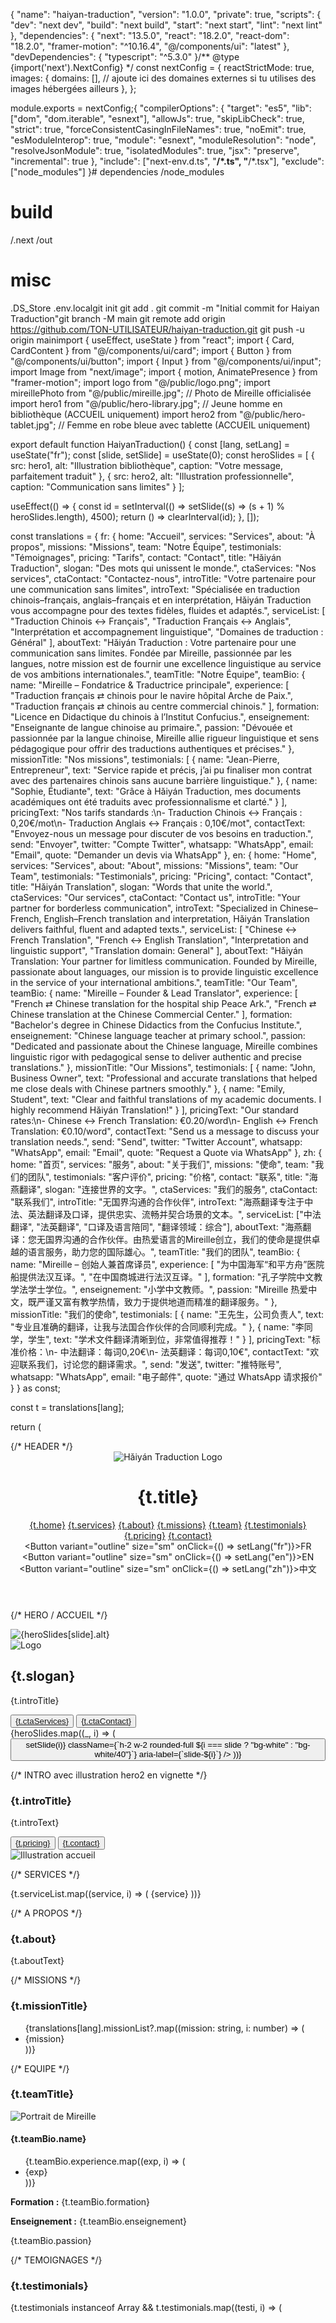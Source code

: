 {
  "name": "haiyan-traduction",
  "version": "1.0.0",
  "private": true,
  "scripts": {
    "dev": "next dev",
    "build": "next build",
    "start": "next start",
    "lint": "next lint"
  },
  "dependencies": {
    "next": "13.5.0",
    "react": "18.2.0",
    "react-dom": "18.2.0",
    "framer-motion": "^10.16.4",
    "@/components/ui": "latest" 
  },
  "devDependencies": {
    "typescript": "^5.3.0"
  }/** @type {import('next').NextConfig} */
const nextConfig = {
  reactStrictMode: true,
  images: {
    domains: [], // ajoute ici des domaines externes si tu utilises des images hébergées ailleurs
  },
};

module.exports = nextConfig;{
  "compilerOptions": {
    "target": "es5",
    "lib": ["dom", "dom.iterable", "esnext"],
    "allowJs": true,
    "skipLibCheck": true,
    "strict": true,
    "forceConsistentCasingInFileNames": true,
    "noEmit": true,
    "esModuleInterop": true,
    "module": "esnext",
    "moduleResolution": "node",
    "resolveJsonModule": true,
    "isolatedModules": true,
    "jsx": "preserve",
    "incremental": true
  },
  "include": ["next-env.d.ts", "**/*.ts", "**/*.tsx"],
  "exclude": ["node_modules"]
}# dependencies
/node_modules

# build
/.next
/out

# misc
.DS_Store
.env.localgit init
git add .
git commit -m "Initial commit for Haiyan Traduction"git branch -M main
git remote add origin https://github.com/TON-UTILISATEUR/haiyan-traduction.git
git push -u origin mainimport { useEffect, useState } from "react"; import { Card, CardContent } from "@/components/ui/card"; import { Button } from "@/components/ui/button"; import { Input } from "@/components/ui/input"; import Image from "next/image"; import { motion, AnimatePresence } from "framer-motion"; import logo from "@/public/logo.png"; import mireillePhoto from "@/public/mireille.jpg"; // Photo de Mireille officialisée import hero1 from "@/public/hero-library.jpg"; // Jeune homme en bibliothèque (ACCUEIL uniquement) import hero2 from "@/public/hero-tablet.jpg";  // Femme en robe bleue avec tablette (ACCUEIL uniquement)

export default function HaiyanTraduction() { const [lang, setLang] = useState("fr"); const [slide, setSlide] = useState(0); const heroSlides = [ { src: hero1, alt: "Illustration bibliothèque", caption: "Votre message, parfaitement traduit" }, { src: hero2, alt: "Illustration professionnelle", caption: "Communication sans limites" } ];

useEffect(() => { const id = setInterval(() => setSlide((s) => (s + 1) % heroSlides.length), 4500); return () => clearInterval(id); }, []);

const translations = { fr: { home: "Accueil", services: "Services", about: "À propos", missions: "Missions", team: "Notre Équipe", testimonials: "Témoignages", pricing: "Tarifs", contact: "Contact", title: "Hǎiyán Traduction", slogan: "Des mots qui unissent le monde.", ctaServices: "Nos services", ctaContact: "Contactez-nous", introTitle: "Votre partenaire pour une communication sans limites", introText: "Spécialisée en traduction chinois–français, anglais–français et en interprétation, Hǎiyán Traduction vous accompagne pour des textes fidèles, fluides et adaptés.", serviceList: [ "Traduction Chinois ↔ Français", "Traduction Français ↔ Anglais", "Interprétation et accompagnement linguistique", "Domaines de traduction : Général" ], aboutText: "Hǎiyán Traduction : Votre partenaire pour une communication sans limites. Fondée par Mireille, passionnée par les langues, notre mission est de fournir une excellence linguistique au service de vos ambitions internationales.", teamTitle: "Notre Équipe", teamBio: { name: "Mireille – Fondatrice & Traductrice principale", experience: [ "Traduction français ⇄ chinois pour le navire hôpital Arche de Paix.", "Traduction français ⇄ chinois au centre commercial chinois." ], formation: "Licence en Didactique du chinois à l’Institut Confucius.", enseignement: "Enseignante de langue chinoise au primaire.", passion: "Dévouée et passionnée par la langue chinoise, Mireille allie rigueur linguistique et sens pédagogique pour offrir des traductions authentiques et précises." }, missionTitle: "Nos missions", testimonials: [ { name: "Jean-Pierre, Entrepreneur", text: "Service rapide et précis, j’ai pu finaliser mon contrat avec des partenaires chinois sans aucune barrière linguistique." }, { name: "Sophie, Étudiante", text: "Grâce à Hǎiyán Traduction, mes documents académiques ont été traduits avec professionnalisme et clarté." } ], pricingText: "Nos tarifs standards :\n- Traduction Chinois ↔ Français : 0,20€/mot\n- Traduction Anglais ↔ Français : 0,10€/mot", contactText: "Envoyez-nous un message pour discuter de vos besoins en traduction.", send: "Envoyer", twitter: "Compte Twitter", whatsapp: "WhatsApp", email: "Email", quote: "Demander un devis via WhatsApp" }, en: { home: "Home", services: "Services", about: "About", missions: "Missions", team: "Our Team", testimonials: "Testimonials", pricing: "Pricing", contact: "Contact", title: "Hǎiyán Translation", slogan: "Words that unite the world.", ctaServices: "Our services", ctaContact: "Contact us", introTitle: "Your partner for borderless communication", introText: "Specialized in Chinese–French, English–French translation and interpretation, Hǎiyán Translation delivers faithful, fluent and adapted texts.", serviceList: [ "Chinese ↔ French Translation", "French ↔ English Translation", "Interpretation and linguistic support", "Translation domain: General" ], aboutText: "Hǎiyán Translation: Your partner for limitless communication. Founded by Mireille, passionate about languages, our mission is to provide linguistic excellence in the service of your international ambitions.", teamTitle: "Our Team", teamBio: { name: "Mireille – Founder & Lead Translator", experience: [ "French ⇄ Chinese translation for the hospital ship Peace Ark.", "French ⇄ Chinese translation at the Chinese Commercial Center." ], formation: "Bachelor's degree in Chinese Didactics from the Confucius Institute.", enseignement: "Chinese language teacher at primary school.", passion: "Dedicated and passionate about the Chinese language, Mireille combines linguistic rigor with pedagogical sense to deliver authentic and precise translations." }, missionTitle: "Our Missions", testimonials: [ { name: "John, Business Owner", text: "Professional and accurate translations that helped me close deals with Chinese partners smoothly." }, { name: "Emily, Student", text: "Clear and faithful translations of my academic documents. I highly recommend Hǎiyán Translation!" } ], pricingText: "Our standard rates:\n- Chinese ↔ French Translation: €0.20/word\n- English ↔ French Translation: €0.10/word", contactText: "Send us a message to discuss your translation needs.", send: "Send", twitter: "Twitter Account", whatsapp: "WhatsApp", email: "Email", quote: "Request a Quote via WhatsApp" }, zh: { home: "首页", services: "服务", about: "关于我们", missions: "使命", team: "我们的团队", testimonials: "客户评价", pricing: "价格", contact: "联系", title: "海燕翻译", slogan: "连接世界的文字。", ctaServices: "我们的服务", ctaContact: "联系我们", introTitle: "无国界沟通的合作伙伴", introText: "海燕翻译专注于中法、英法翻译及口译，提供忠实、流畅并契合场景的文本。", serviceList: ["中法翻译", "法英翻译", "口译及语言陪同", "翻译领域：综合"], aboutText: "海燕翻译：您无国界沟通的合作伙伴。由热爱语言的Mireille创立，我们的使命是提供卓越的语言服务，助力您的国际雄心。", teamTitle: "我们的团队", teamBio: { name: "Mireille – 创始人兼首席译员", experience: [ "为中国海军“和平方舟”医院船提供法汉互译。", "在中国商城进行法汉互译。" ], formation: "孔子学院中文教学法学士学位。", enseignement: "小学中文教师。", passion: "Mireille 热爱中文，既严谨又富有教学热情，致力于提供地道而精准的翻译服务。" }, missionTitle: "我们的使命", testimonials: [ { name: "王先生，公司负责人", text: "专业且准确的翻译，让我与法国合作伙伴的合同顺利完成。" }, { name: "李同学，学生", text: "学术文件翻译清晰到位，非常值得推荐！" } ], pricingText: "标准价格：\n- 中法翻译：每词0,20€\n- 法英翻译：每词0,10€", contactText: "欢迎联系我们，讨论您的翻译需求。", send: "发送", twitter: "推特账号", whatsapp: "WhatsApp", email: "电子邮件", quote: "通过 WhatsApp 请求报价" } } as const;

const t = translations[lang];

return ( <div className="min-h-screen bg-gray-50"> {/* HEADER */} <header className="flex justify-between items-center p-4 shadow-md bg-white sticky top-0 z-50"> <div className="flex items-center space-x-3"> <Image src={logo} alt="Hǎiyán Traduction Logo" width={50} height={50} /> <h1 className="text-2xl font-bold text-blue-700">{t.title}</h1> </div> <nav className="hidden md:flex gap-5 text-sm"> <a href="#home">{t.home}</a> <a href="#services">{t.services}</a> <a href="#about">{t.about}</a> <a href="#missions">{t.missions}</a> <a href="#team">{t.team}</a> <a href="#testimonials">{t.testimonials}</a> <a href="#pricing">{t.pricing}</a> <a href="#contact">{t.contact}</a> </nav> <div className="flex gap-2"> <Button variant="outline" size="sm" onClick={() => setLang("fr")}>FR</Button> <Button variant="outline" size="sm" onClick={() => setLang("en")}>EN</Button> <Button variant="outline" size="sm" onClick={() => setLang("zh")}>中文</Button> </div> </header>

{/* HERO / ACCUEIL */}
  <section id="home" className="relative h-[60vh] md:h-[72vh] overflow-hidden">
    <AnimatePresence>
      <motion.div key={slide} initial={{ opacity: 0, scale: 1.02 }} animate={{ opacity: 1, scale: 1 }} exit={{ opacity: 0 }} transition={{ duration: 0.8 }} className="absolute inset-0">
        <Image src={heroSlides[slide].src} alt={heroSlides[slide].alt} fill className="object-cover" priority />
        <div className="absolute inset-0 bg-black/40" />
      </motion.div>
    </AnimatePresence>
    <div className="relative z-10 h-full flex flex-col items-center justify-center text-center text-white px-4">
      <Image src={logo} alt="Logo" width={72} height={72} className="opacity-90" />
      <h2 className="mt-4 text-3xl md:text-5xl font-extrabold drop-shadow-lg text-balance">{t.slogan}</h2>
      <p className="mt-3 md:mt-4 max-w-3xl text-sm md:text-lg opacity-90">{t.introTitle}</p>
      <div className="mt-6 flex gap-3">
        <Button asChild className="bg-blue-600">
          <a href="#services">{t.ctaServices}</a>
        </Button>
        <Button asChild variant="outline" className="backdrop-blur bg-white/20 text-white border-white/40">
          <a href="#contact">{t.ctaContact}</a>
        </Button>
      </div>
      <div className="absolute bottom-4 left-1/2 -translate-x-1/2 flex gap-2">
        {heroSlides.map((_, i) => (
          <button key={i} onClick={() => setSlide(i)} className={`h-2 w-2 rounded-full ${i === slide ? "bg-white" : "bg-white/40"}`} aria-label={`slide-${i}`} />
        ))}
      </div>
    </div>
  </section>

  {/* INTRO avec illustration hero2 en vignette */}
  <section className="p-6 md:p-10 bg-white">
    <div className="mx-auto max-w-6xl grid md:grid-cols-2 gap-8 items-center">
      <div>
        <h3 className="text-2xl md:text-3xl font-semibold mb-3">{t.introTitle}</h3>
        <p className="text-gray-700 leading-relaxed">{t.introText}</p>
        <div className="mt-5 flex gap-3">
          <Button asChild className="bg-blue-600"><a href="#pricing">{t.pricing}</a></Button>
          <Button asChild variant="outline"><a href="#contact">{t.contact}</a></Button>
        </div>
      </div>
      <div className="relative aspect-[4/3] w-full overflow-hidden rounded-2xl shadow-lg">
        <Image src={hero2} alt="Illustration accueil" fill className="object-cover" />
      </div>
    </div>
  </section>

  {/* SERVICES */}
  <section id="services" className="p-8 md:p-12 grid md:grid-cols-3 gap-6 bg-gray-50">
    {t.serviceList.map((service, i) => (
      <Card key={i} className="shadow-lg rounded-2xl">
        <CardContent className="p-6 text-center font-medium">{service}</CardContent>
      </Card>
    ))}
  </section>

  {/* A PROPOS */}
  <section id="about" className="p-8 md:p-12 bg-white">
    <h3 className="text-2xl font-semibold mb-4">{t.about}</h3>
    <p className="text-gray-700">{t.aboutText}</p>
  </section>

  {/* MISSIONS */}
  <section id="missions" className="p-8 md:p-12 bg-gray-100">
    <h3 className="text-2xl font-semibold mb-6">{t.missionTitle}</h3>
    <ul className="space-y-4 list-disc list-inside text-gray-700 max-w-6xl">
      {translations[lang].missionList?.map((mission: string, i: number) => (
        <li key={i}>{mission}</li>
      ))}
    </ul>
  </section>

  {/* EQUIPE */}
  <section id="team" className="p-8 md:p-12 bg-white">
    <h3 className="text-2xl font-semibold mb-6">{t.teamTitle}</h3>
    <div className="flex flex-col md:flex-row items-center md:items-start gap-6">
      <Image src={mireillePhoto} alt="Portrait de Mireille" width={192} height={192} className="rounded-full w-48 h-48 object-cover ring-2 ring-blue-200 ring-offset-2 shadow-md" />
      <div>
        <h4 className="text-xl font-bold mb-2">{t.teamBio.name}</h4>
        <ul className="list-disc list-inside space-y-1 text-gray-700">
          {t.teamBio.experience.map((exp, i) => (
            <li key={i}>{exp}</li>
          ))}
        </ul>
        <p className="mt-3 text-gray-700"><strong>Formation :</strong> {t.teamBio.formation}</p>
        <p className="text-gray-700"><strong>Enseignement :</strong> {t.teamBio.enseignement}</p>
        <p className="mt-2 italic text-gray-600">{t.teamBio.passion}</p>
      </div>
    </div>
  </section>

  {/* TEMOIGNAGES */}
  <section id="testimonials" className="p-8 md:p-12 bg-gray-100">
    <h3 className="text-2xl font-semibold mb-6">{t.testimonials}</h3>
    <div className="grid md:grid-cols-2 gap-6 max-w-5xl mx-auto">
      {t.testimonials instanceof Array && t.testimonials.map((testi, i) => (

